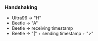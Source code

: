### Handshaking
- Ultra96 -> "H"  
- Beetle -> "A"
- Beetle -> receiving timestamp
- Beetle -> "|" + sending timestamp + ">"
